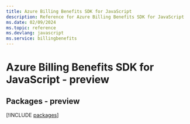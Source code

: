 ```yaml
---
title: Azure Billing Benefits SDK for JavaScript
description: Reference for Azure Billing Benefits SDK for JavaScript
ms.date: 02/09/2024
ms.topic: reference
ms.devlang: javascript
ms.service: billingbenefits
---
```

# Azure Billing Benefits SDK for JavaScript - preview
## Packages - preview
[!INCLUDE [packages](billing-benefits-index.md)]